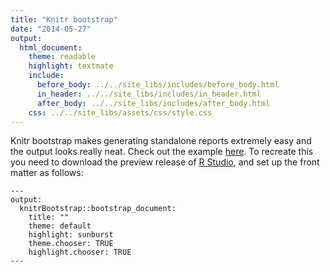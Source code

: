 ```yaml
---
title: "Knitr bootstrap"
date: "2014-05-27"
output:
  html_document:
    theme: readable
    highlight: textmate
    include:
      before_body: ../../site_libs/includes/before_body.html
      in_header: ../../site_libs/includes/in_header.html
      after_body: ../../site_libs/includes/after_body.html
    css: ../../site_libs/assets/css/style.css
---
```


Knitr bootstrap makes generating standalone reports extremely easy and the output looks really neat. Check out the example [here][here]. To recreate this you need to download the preview release of [R Studio][R Studio], and set up the front matter as follows:

```
---
output:
  knitrBootstrap::bootstrap_document:
    title: ""
    theme: default
    highlight: sunburst
    theme.chooser: TRUE
    highlight.chooser: TRUE
---
```

[here]: /posts/assets/knitr_bootstrap/knitr_bootstrap.html
[R Studio]: http://rmarkdown.rstudio.com/index.html
